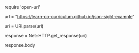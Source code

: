 require 'open-uri'

url = "https://learn-co-curriculum.github.io/json-sight-example"

uri = URI.parse(url)

response = Net::HTTP.get_response(uri)

response.body